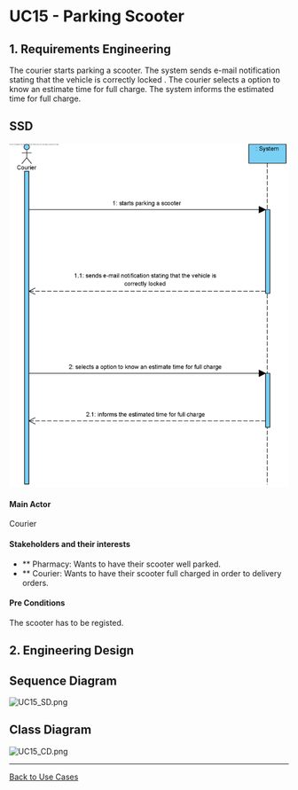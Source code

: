 # UC15 - Parking Scooter

## 1. Requirements Engineering
The courier starts parking a scooter. The system sends e-mail notification stating that the vehicle is correctly locked . The courier selects a option to know an estimate time for full charge. The system informs the estimated time for full charge.

## SSD
![UC15_SSD.png](UC15_SSD.png)

#### Main Actor

Courier

#### Stakeholders and their interests
* ** Pharmacy: Wants to have their scooter well parked.
* ** Courier: Wants to have their scooter full charged in order to delivery orders.

#### Pre Conditions
The scooter has to be registed.

## 2. Engineering Design

## Sequence Diagram
![UC15_SD.png](UC15_SD.png)



## Class Diagram
![UC15_CD.png](UC15_CD.png)

____

[Back to Use Cases](../UseCases.md)